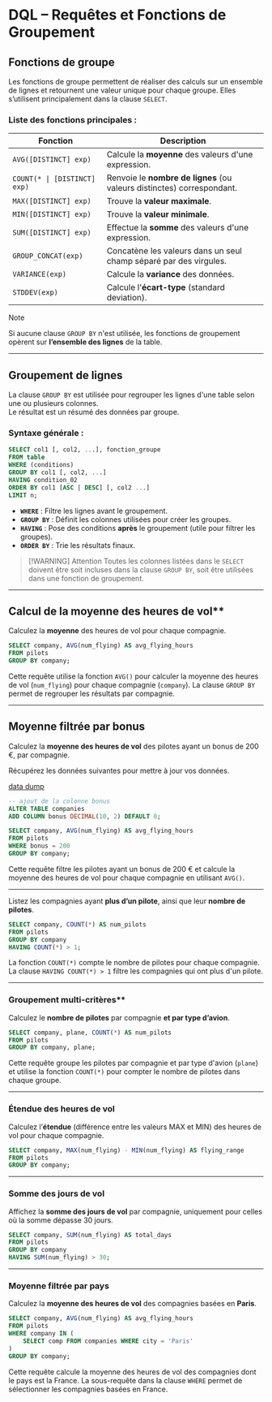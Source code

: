 # **DQL – Requêtes et Fonctions de Groupement**

## **Fonctions de groupe**

Les fonctions de groupe permettent de réaliser des calculs sur un ensemble de lignes et retournent une valeur unique pour chaque groupe. Elles s’utilisent principalement dans la clause `SELECT`. 

### **Liste des fonctions principales :**

| **Fonction**       | **Description**                                                        |
|---------------------|------------------------------------------------------------------------|
| `AVG([DISTINCT] exp)` | Calcule la **moyenne** des valeurs d'une expression.                 |
| `COUNT(* \| [DISTINCT] exp)` | Renvoie le **nombre de lignes** (ou valeurs distinctes) correspondant. |
| `MAX([DISTINCT] exp)` | Trouve la **valeur maximale**.                                       |
| `MIN([DISTINCT] exp)` | Trouve la **valeur minimale**.                                       |
| `SUM([DISTINCT] exp)` | Effectue la **somme** des valeurs d'une expression.                 |
| `GROUP_CONCAT(exp)` | Concatène les valeurs dans un seul champ séparé par des virgules.     |
| `VARIANCE(exp)`     | Calcule la **variance** des données.                                  |
| `STDDEV(exp)`       | Calcule l'**écart-type** (standard deviation).                        |

>[!NOTE] 
>Si aucune clause `GROUP BY` n'est utilisée, les fonctions de groupement opèrent sur **l’ensemble des lignes** de la table.

---

## **Groupement de lignes**

La clause `GROUP BY` est utilisée pour regrouper les lignes d'une table selon une ou plusieurs colonnes.  
Le résultat est un résumé des données par groupe.

### **Syntaxe générale :**

```sql
SELECT col1 [, col2, ...], fonction_groupe
FROM table
WHERE (conditions)
GROUP BY col1 [, col2, ...]
HAVING condition_02
ORDER BY col1 [ASC | DESC] [, col2 ...]
LIMIT n;
```

- **`WHERE`** : Filtre les lignes avant le groupement.  
- **`GROUP BY`** : Définit les colonnes utilisées pour créer les groupes.  
- **`HAVING`** : Pose des conditions **après** le groupement (utile pour filtrer les groupes).  
- **`ORDER BY`** : Trie les résultats finaux.  

>[!WARNING] Attention
>Toutes les colonnes listées dans le `SELECT` doivent être soit incluses dans la clause `GROUP BY`, soit être utilisées dans une fonction de groupement.

---

## Calcul de la moyenne des heures de vol**

Calculez la **moyenne** des heures de vol pour chaque compagnie.

```sql
SELECT company, AVG(num_flying) AS avg_flying_hours
FROM pilots
GROUP BY company;
```

Cette requête utilise la fonction `AVG()` pour calculer la moyenne des heures de vol (`num_flying`) pour chaque compagnie (`company`). La clause `GROUP BY` permet de regrouper les résultats par compagnie.

---

## Moyenne filtrée par bonus

Calculez la **moyenne des heures de vol** des pilotes ayant un bonus de 200 €, par compagnie.

Récupérez les données suivantes pour mettre à jour vos données.

[data dump](./DUMP/data.sql)


```sql
-- ajout de la colonne bonus
ALTER TABLE companies
ADD COLUMN bonus DECIMAL(10, 2) DEFAULT 0;

SELECT company, AVG(num_flying) AS avg_flying_hours
FROM pilots
WHERE bonus = 200
GROUP BY company;
```

Cette requête filtre les pilotes ayant un bonus de 200 € et calcule la moyenne des heures de vol pour chaque compagnie en utilisant `AVG()`.

---

Listez les compagnies ayant **plus d’un pilote**, ainsi que leur **nombre de pilotes**.

```sql
SELECT company, COUNT(*) AS num_pilots
FROM pilots
GROUP BY company
HAVING COUNT(*) > 1;
```

La fonction `COUNT(*)` compte le nombre de pilotes pour chaque compagnie. La clause `HAVING COUNT(*) > 1` filtre les compagnies qui ont plus d'un pilote.

---

### Groupement multi-critères**

Calculez le **nombre de pilotes** par compagnie **et par type d’avion**.

```sql
SELECT company, plane, COUNT(*) AS num_pilots
FROM pilots
GROUP BY company, plane;
```

Cette requête groupe les pilotes par compagnie et par type d'avion (`plane`) et utilise la fonction `COUNT(*)` pour compter le nombre de pilotes dans chaque groupe.

---

### Étendue des heures de vol

Calculez l’**étendue** (différence entre les valeurs MAX et MIN) des heures de vol pour chaque compagnie.

```sql
SELECT company, MAX(num_flying) - MIN(num_flying) AS flying_range
FROM pilots
GROUP BY company;
```


---

### Somme des jours de vol

Affichez la **somme des jours de vol** par compagnie, uniquement pour celles où la somme dépasse 30 jours.

```sql
SELECT company, SUM(num_flying) AS total_days
FROM pilots
GROUP BY company
HAVING SUM(num_flying) > 30;
```

---

###  Moyenne filtrée par pays

Calculez la **moyenne des heures de vol** des compagnies basées en **Paris**.

```sql
SELECT company, AVG(num_flying) AS avg_flying_hours
FROM pilots
WHERE company IN (
    SELECT comp FROM companies WHERE city = 'Paris'
)
GROUP BY company;
```

Cette requête calcule la moyenne des heures de vol des compagnies dont le pays est la France. La sous-requête dans la clause `WHERE` permet de sélectionner les compagnies basées en France.
